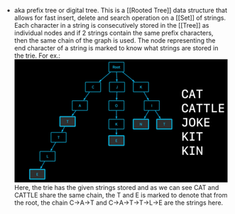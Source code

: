 - aka prefix tree or digital tree.
  This is a [[Rooted Tree]] data structure that allows for fast insert, delete and search operation on a [[Set]] of strings. Each character in a string is consecutively stored in the [[Tree]] as individual nodes and if 2 strings contain the same prefix characters, then the same chain of the graph is used. The node representing the end character of a string is marked to know what strings are stored in the trie.
  For ex.:
  ![image.png](../assets/image_1684410092705_0.png)
  Here, the trie has the given strings stored and as we can see CAT and CATTLE share the same chain, the T and E is marked to denote that from the root, the chain C->A->T and C->A->T->T->L->E are the strings here.